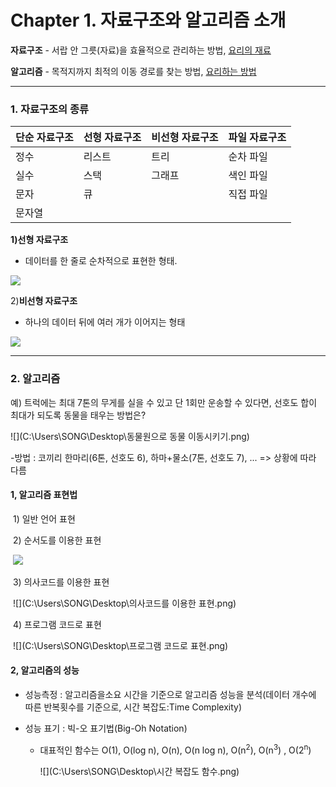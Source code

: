 # Chapter 1. 자료구조와 알고리즘 소개



**자료구조** - 서랍 안 그릇(자료)을 효율적으로 관리하는 방법,      <u>요리의 재료</u>

**알고리즘**  - 목적지까지 최적의 이동 경로를 찾는 방법,       <u>요리하는 방법</u>



---



### 1. 자료구조의 종류



| 단순 자료구조 | 선형 자료구조 | 비선형 자료구조 | 파일 자료구조 |
| ------------- | ------------- | --------------- | ------------- |
| 정수          | 리스트        | 트리            | 순차 파일     |
| 실수          | 스택          | 그래프          | 색인 파일     |
| 문자          | 큐            |                 | 직접 파일     |
| 문자열        |               |                 |               |



**1)선형 자료구조**

- 데이터를 한 줄로 순차적으로 표현한 형태.

![](https://goodgid.github.io/assets/img/data_structure/linear_and_nonlinear_1.png)

2)**비선형 자료구조**

* 하나의 데이터 뒤에 여러 개가 이어지는 형태

![](https://goodgid.github.io/assets/img/data_structure/linear_and_nonlinear_2.png)

---



### 2. 알고리즘

예) 트럭에는 최대 7톤의 무게를 실을 수 있고 단 1회만 운송할 수 있다면, 선호도 합이 최대가 되도록 동물을 태우는 방법은?

![](C:\Users\SONG\Desktop\동물원으로 동물 이동시키기.png)

   -방법 : 코끼리 한마리(6톤, 선호도 6), 하마+물소(7톤, 선호도 7), ...  => 상황에 따라 다름



#### 1, 알고리즘 표현법

​	1) 일반 언어 표현

​	2) 순서도를 이용한 표현

​		![](C:\Users\SONG\Desktop\순서도.png)

​	3) 의사코드를 이용한 표현

​		![](C:\Users\SONG\Desktop\의사코드를 이용한 표현.png)

​	4) 프로그램 코드로 표현

​		![](C:\Users\SONG\Desktop\프로그램 코드로 표현.png)



#### 2, 알고리즘의 성능

* 성능측정 : 알고리즘을소요 시간을 기준으로 알고리즘 성능을 분석(데이터 개수에 따른 반복횟수를 기준으로, 시간 복잡도:Time Complexity)

* 성능 표기 : 빅-오 표기법(Big-Oh Notation)

  * 대표적인 함수는 O(1), O(log n), O(n), O(n log n), O(n<sup>2</sup>), O(n<sup>3</sup>) , O(2<sup>n</sup>)

    ![](C:\Users\SONG\Desktop\시간 복잡도 함수.png)






